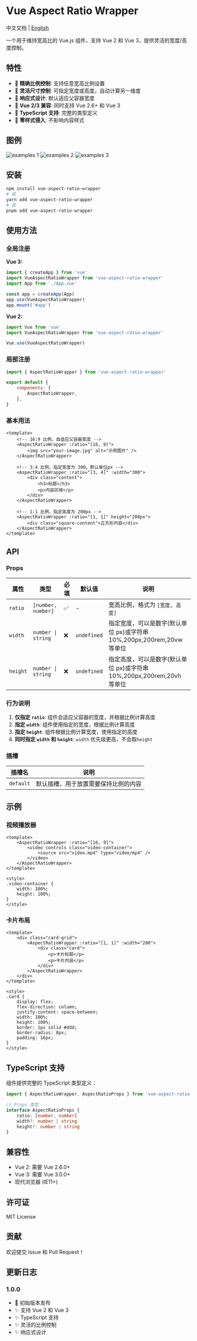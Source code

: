 # Vue Aspect Ratio Wrapper

中文文档 | [English](./README.md)

一个用于维持宽高比的 Vue.js 组件，支持 Vue 2 和 Vue 3，提供灵活的宽度/高度控制。

## 特性

- 🎯 **精确比例控制**: 支持任意宽高比例设置
- 🔧 **灵活尺寸控制**: 可指定宽度或高度，自动计算另一维度
- 📱 **响应式设计**: 默认适应父容器宽度
- 🚀 **Vue 2/3 兼容**: 同时支持 Vue 2.6+ 和 Vue 3
- 📝 **TypeScript 支持**: 完整的类型定义
- 🎨 **零样式侵入**: 不影响内容样式

## 图例

![examples 1](./examples/examples1.png)
![examples 2](./examples/examples2.png)
![examples 3](./examples/examples3.png)

## 安装

```bash
npm install vue-aspect-ratio-wrapper
# 或
yarn add vue-aspect-ratio-wrapper
# 或
pnpm add vue-aspect-ratio-wrapper
```

## 使用方法

### 全局注册

**Vue 3:**

```javascript
import { createApp } from 'vue'
import VueAspectRatioWrapper from 'vue-aspect-ratio-wrapper'
import App from './App.vue'

const app = createApp(App)
app.use(VueAspectRatioWrapper)
app.mount('#app')
```

**Vue 2:**

```javascript
import Vue from 'vue'
import VueAspectRatioWrapper from 'vue-aspect-ratio-wrapper'

Vue.use(VueAspectRatioWrapper)
```

### 局部注册

```javascript
import { AspectRatioWrapper } from 'vue-aspect-ratio-wrapper'

export default {
	components: {
		AspectRatioWrapper,
	},
}
```

### 基本用法

```vue
<template>
	<!-- 16:9 比例，自适应父容器宽度 -->
	<AspectRatioWrapper :ratio="[16, 9]">
		<img src="your-image.jpg" alt="示例图片" />
	</AspectRatioWrapper>

	<!-- 3:4 比例，指定宽度为 300，默认单位px -->
	<AspectRatioWrapper :ratio="[3, 4]" :width="300">
		<div class="content">
			<h3>标题</h3>
			<p>内容区域</p>
		</div>
	</AspectRatioWrapper>

	<!-- 1:1 比例，指定高度为 200px -->
	<AspectRatioWrapper :ratio="[1, 1]" height="200px">
		<div class="square-content">正方形内容</div>
	</AspectRatioWrapper>
</template>
```

## API

### Props

| 属性     | 类型               | 必填 | 默认值      | 说明                                                                   |
| -------- | ------------------ | ---- | ----------- | ---------------------------------------------------------------------- |
| `ratio`  | `[number, number]` | ✅   | -           | 宽高比例，格式为 `[宽度, 高度]`                                        |
| `width`  | `number \| string` | ❌   | `undefined` | 指定宽度，可以是数字(默认单位 px)或字符串 10%,200px,200rem,20vw 等单位 |
| `height` | `number \| string` | ❌   | `undefined` | 指定高度，可以是数字(默认单位 px)或字符串 10%,200px,200rem,20vh 等单位 |

### 行为说明

1. **仅指定 `ratio`**: 组件会适应父容器的宽度，并根据比例计算高度
2. **指定 `width`**: 组件使用指定的宽度，根据比例计算高度
3. **指定 `height`**: 组件根据比例计算宽度，使用指定的高度
4. **同时指定 `width` 和 `height`**: `width` 优先级更高，不会取`height`

### 插槽

| 插槽名    | 说明                                 |
| --------- | ------------------------------------ |
| `default` | 默认插槽，用于放置需要保持比例的内容 |

## 示例

### 视频播放器

```vue
<template>
	<AspectRatioWrapper :ratio="[16, 9]">
		<video controls class="video-container">
			<source src="video.mp4" type="video/mp4" />
		</video>
	</AspectRatioWrapper>
</template>

<style>
.video-container {
	width: 100%;
	height: 100%;
}
</style>
```

### 卡片布局

```vue
<template>
	<div class="card-grid">
		<AspectRatioWrapper :ratio="[1, 1]" :width="200">
			<div class="card">
				<p>卡片标题</p>
				<p>卡片内容</p>
			</div>
		</AspectRatioWrapper>
	</div>
</template>

<style>
.card {
	display: flex;
	flex-direction: column;
	justify-content: space-between;
	width: 100%;
	height: 100%;
	border: 1px solid #ddd;
	border-radius: 8px;
	padding: 16px;
}
</style>
```

## TypeScript 支持

组件提供完整的 TypeScript 类型定义：

```typescript
import { AspectRatioWrapper, AspectRatioProps } from 'vue-aspect-ratio-wrapper'

// Props 类型
interface AspectRatioProps {
	ratio: [number, number]
	width?: number | string
	height?: number | string
}
```

## 兼容性

- Vue 2: 需要 Vue 2.6.0+
- Vue 3: 需要 Vue 3.0.0+
- 现代浏览器 (IE11+)

## 许可证

MIT License

## 贡献

欢迎提交 Issue 和 Pull Request！

## 更新日志

### 1.0.0

- 🎉 初始版本发布
- ✨ 支持 Vue 2 和 Vue 3
- ✨ TypeScript 支持
- ✨ 灵活的比例控制
- ✨ 响应式设计

